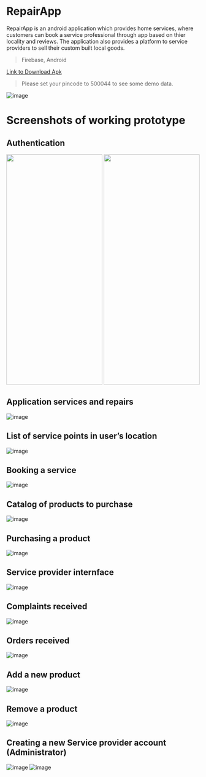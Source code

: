 # RepairApp
RepairApp is an android application which provides home services, where customers can book a service professional through app based on thier locality and reviews. The application also provides a platform to service providers to sell their custom built local goods.

> Firebase, Android

[Link to Download Apk](/deleteme/RepairApp.apk)
> Please set your pincode to 500044 to see some demo data.

![image](/deleteme/flow.jpg)

# Screenshots of working prototype

## Authentication
<img src="/deleteme/download.jpeg" width="250" height="600">
<img src="/deleteme/download1.jpeg" width="250" height="600">

## Application services and repairs
![image](/deleteme/download2.jpeg)

## List of service points in user’s location
![image](/deleteme/download3.jpeg)

## Booking a service
![image](/deleteme/download4.jpeg)

## Catalog of products to purchase
![image](/deleteme/download5.jpeg)

## Purchasing a product
![image](/deleteme/download6.jpeg)

## Service provider internface
![image](/deleteme/download7.jpeg)

## Complaints received
![image](/deleteme/download8.jpeg)

## Orders received
![image](/deleteme/download9.jpeg)

## Add a new product
![image](/deleteme/download10.jpeg)

## Remove a product
![image](/deleteme/download11.jpeg)

## Creating a new Service provider account (Administrator)
![image](/deleteme/download12.jpeg)
![image](/deleteme/download13.jpeg)
